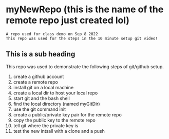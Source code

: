 # myNewRepo (this is the name of the remote repo just created lol) #
    
    A repo used for class demo on Sep 8 2022
    This repo was used for the steps in the 10 minute setup git video!

## This is a sub heading ##

This repo was used to demonstrate the following steps of git/github setup.
  1) create a github account
  2) create a remote repo
  3) install git on a local machine
  4) create a local dir to host your local repo
  5) start git and the bash shell
  6) find the local directory (named myGitDir)
  7) use the git command init
  8) create a public/private key pair for the remote repo
  9) copy the public key to the remote repo
  10) tell git where the private key is
  11) test the new intsall with a clone and a push

